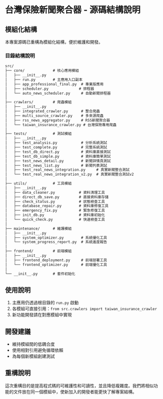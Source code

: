 # 台灣保險新聞聚合器 - 源碼結構說明

## 模組化結構

本專案源碼已重構為模組化結構，便於維護和開發。

### 目錄結構說明

```markdown
src/
├── core/             # 核心應用模組
│   ├── __init__.py   
│   ├── run.py        # 主應用入口副本
│   ├── app_professional_final.py  # 專業版應用
│   ├── scheduler.py              # 排程器
│   └── auto_news_scheduler.py     # 自動新聞排程器
│
├── crawlers/         # 爬蟲模組
│   ├── __init__.py
│   ├── integrated_crawler.py      # 整合爬蟲
│   ├── multi_source_crawler.py    # 多來源爬蟲 
│   ├── rss_news_aggregator.py     # RSS新聞聚合器
│   └── taiwan_insurance_crawler.py # 台灣保險專用爬蟲
│
├── tests/            # 測試模組
│   ├── __init__.py
│   ├── test_analysis.py           # 分析系統測試
│   ├── test_complete.py           # 完整系統測試
│   ├── test_db_direct.py          # 資料庫直接測試
│   ├── test_db_simple.py          # 資料庫簡單測試
│   ├── test_news_detail.py        # 新聞詳情頁測試
│   ├── test_news_list.py          # 新聞列表測試
│   ├── test_real_news_integration.py     # 真實新聞整合測試
│   └── test_real_news_integration_v2.py  # 真實新聞整合測試v2
│
├── utils/            # 工具模組
│   ├── __init__.py
│   ├── data_cleaner.py           # 資料清理工具
│   ├── direct_db_save.py         # 直接資料庫存儲
│   ├── check_status.py           # 狀態檢查工具
│   ├── database_repair.py        # 資料庫修復工具
│   ├── emergency_fix.py          # 緊急修復工具
│   ├── init_db.py                # 資料庫初始化
│   └── quick_check.py            # 快速檢查工具
│
├── maintenance/      # 維護模組
│   ├── __init__.py
│   ├── system_optimizer.py        # 系統優化工具
│   └── system_progress_report.py  # 系統進度報告
│
├── frontend/         # 前端模組
│   ├── __init__.py
│   ├── frontend_deployment.py     # 前端部署工具
│   └── frontend_optimizer.py      # 前端優化工具
│
└── __init__.py       # 套件初始化
```

## 使用說明

1. 主應用仍透過根目錄的 `run.py` 啟動
2. 各模組可直接引用：`from src.crawlers import taiwan_insurance_crawler`
3. 新功能開發請在對應模組中實現

## 開發建議

- 維持模組間的低耦合度
- 使用相對引用避免循環依賴
- 為每個新模組創建測試

## 重構說明

這次重構目的是提高程式碼的可維護性和可讀性，並且降低複雜度。我們將相似功能的文件放在同一個模組中，使新加入的開發者能更快了解專案結構。
